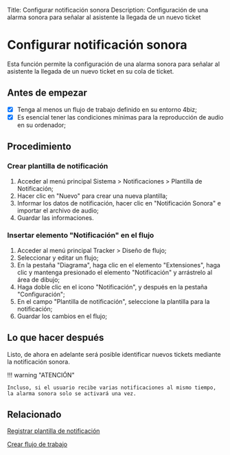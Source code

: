 Title: Configurar notificación sonora
Description: Configuración de una alarma sonora para señalar al asistente la llegada de un nuevo ticket

# Configurar notificación sonora

Esta función permite la configuración de una alarma sonora para señalar al asistente la llegada de un nuevo ticket en su cola de ticket.

## Antes de empezar

* [x] Tenga al menos un flujo de trabajo definido en su entorno 4biz;
* [x] Es esencial tener las condiciones mínimas para la reproducción de audio en su ordenador;

## Procedimiento

### Crear plantilla de notificación

1. Acceder al menú principal Sistema > Notificaciones > Plantilla de Notificación;
2. Hacer clic en "Nuevo" para crear una nueva plantilla;
3. Informar los datos de notificación, hacer clic en "Notificación Sonora" e importar el archivo de audio;
4. Guardar las informaciones.

### Insertar elemento "Notificación" en el flujo

1. Acceder al menú principal Tracker > Diseño de flujo;
2. Seleccionar y editar un flujo;
3. En la pestaña "Diagrama", haga clic en el elemento "Extensiones", haga clic y mantenga presionado el elemento "Notificación" y
arrástrelo al área de dibujo;
4. Haga doble clic en el icono "Notificación", y después en la pestaña "Configuración";
5. En el campo "Plantilla de notificación", seleccione la plantilla para la notificación;
6. Guardar los cambios en el flujo;

## Lo que hacer después

Listo, de ahora en adelante será posible identificar nuevos tickets mediante la notificación sonora.

!!! warning "ATENCIÓN"

    Incluso, si el usuario recibe varias notificaciones al mismo tiempo, la alarma sonora solo se activará una vez.

## Relacionado

[Registrar plantilla de notificación][1]

[Crear flujo de trabajo][2]


[1]:/es-es/4biz-helium/additional-features/communication-and-notification/notification/configuration/template-create.html

[2]:/es-es/4biz-helium/workflow/use/create-flow.html
